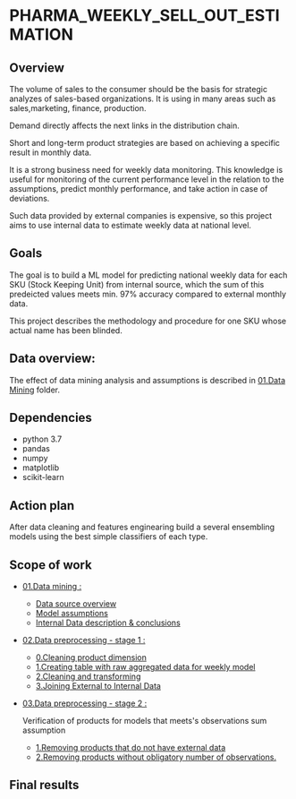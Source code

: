 # PHARMA_WEEKLY_SELL_OUT_ESTIMATION


## Overview
The volume of sales to the consumer should be the basis for strategic analyzes of sales-based organizations.
It is using in many areas such as sales,marketing, finance, production.


Demand  directly affects the next links in the distribution chain.


Short and long-term product strategies are based on achieving a specific result in monthly data.

It is a strong business need for weekly data monitoring.
This knowledge is useful for monitoring of the current performance level in the relation to the assumptions, predict monthly performance, and take action in case of deviations.

Such data provided by external companies is expensive, so this project aims to use internal data to estimate weekly data at national level.

## Goals

The goal is to build a ML model for predicting national weekly data for each SKU (Stock Keeping Unit) from internal source, which the sum of this predeicted values meets min. 97% accuracy compared to external monthly data.

This project describes the methodology and procedure for one SKU whose actual name has been blinded.

## Data overview:
The effect of data mining analysis and assumptions is described in [01.Data Mining](https://github.com/MateoMat/PHARMA_WEEKLY_SELL_OUT_ESTIMATION/tree/master/01.Data%20Mining) folder.

## Dependencies
* python 3.7
* pandas
* numpy
* matplotlib
* scikit-learn

## Action plan
After data cleaning and features enginearing build a several ensembling models using the best simple classifiers of each type.
## Scope of work
* [01.Data mining :](https://github.com/MateoMat/PHARMA_WEEKLY_SELL_OUT_ESTIMATION/tree/master/01.Data%20Mining)
    * [Data source overview](https://github.com/MateoMat/PHARMA_WEEKLY_SELL_OUT_ESTIMATION/tree/master/01.Data%20Mining#data-source-overview)
    * [Model assumptions](https://github.com/MateoMat/PHARMA_WEEKLY_SELL_OUT_ESTIMATION/tree/master/01.Data%20Mining#model-assumptions)
    * [Internal Data description & conclusions](https://github.com/MateoMat/PHARMA_WEEKLY_SELL_OUT_ESTIMATION/tree/master/01.Data%20Mining#internal-data-description--conclusions)
* [02.Data preprocessing - stage 1 :](https://github.com/MateoMat/PHARMA_WEEKLY_SELL_OUT_ESTIMATION/tree/master/02.Data%20preprocessing%20-%20stage%201)
    * [0.Cleaning product dimension](https://github.com/MateoMat/PHARMA_WEEKLY_SELL_OUT_ESTIMATION/tree/master/02.Data%20preprocessing%20-%20stage%201#0cleaning-product-dimension)
    * [1.Creating table with raw aggregated data for weekly model](https://github.com/MateoMat/PHARMA_WEEKLY_SELL_OUT_ESTIMATION/tree/master/02.Data%20preprocessing%20-%20stage%201#1-creating-table-with-raw-aggregated-data-for-weekly-model)
    * [2.Cleaning and transforming](https://github.com/MateoMat/PHARMA_WEEKLY_SELL_OUT_ESTIMATION/tree/master/02.Data%20preprocessing%20-%20stage%201#2-cleaning-and-transforming)
    * [3.Joining External to Internal Data](https://github.com/MateoMat/PHARMA_WEEKLY_SELL_OUT_ESTIMATION/tree/master/02.Data%20preprocessing%20-%20stage%201#3-joining-external-to-internal-data)
* [03.Data preprocessing - stage 2 :](https://github.com/MateoMat/PHARMA_WEEKLY_SELL_OUT_ESTIMATION/tree/master/03.Data%20preprocessing%20-%20stage%202)
    
   Verification of products for models that meets's observations sum assumption
    * [1.Removing products that do not have external data](https://github.com/MateoMat/PHARMA_WEEKLY_SELL_OUT_ESTIMATION/tree/master/03.Data%20preprocessing%20-%20stage%202#1removing-products-that-do-not-have-external-data)
    * [2.Removing products without obligatory number of observations.](https://github.com/MateoMat/PHARMA_WEEKLY_SELL_OUT_ESTIMATION/tree/master/03.Data%20preprocessing%20-%20stage%202#2removing-products-without-obligatory-number-of-observations)
     
     
     
## Final results

